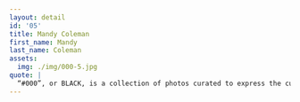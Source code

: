 ```yaml
---
layout: detail
id: '05'
title: Mandy Coleman
first_name: Mandy
last_name: Coleman
assets:
  img: ./img/000-5.jpg
quote: |
  “#000”, or BLACK, is a collection of photos curated to express the cultural appreciation of the women owning their true self through.
---
```

